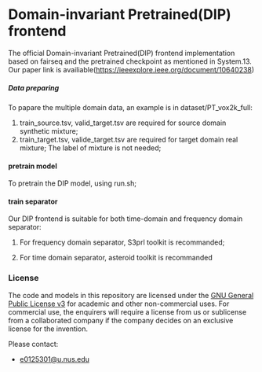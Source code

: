 # Domain-invariant Pretrained(DIP) frontend
The official Domain-invariant Pretrained(DIP) frontend implementation based on fairseq and the pretrained checkpoint as mentioned in System.13.
Our paper link is availiable(https://ieeexplore.ieee.org/document/10640238)

##### Data preparing
To papare the multiple domain data, an example is in dataset/PT_vox2k_full:
1. train_source.tsv, valid_target.tsv are required for source domain synthetic mixture;
2. train_target.tsv, valide_target.tsv are required for target domain real mixture;
The label of mixture is not needed;

#### pretrain model
To pretrain the DIP model, using run.sh;

#### train separator
Our DIP frontend is suitable for both time-domain and frequency domain separator:
1. For frequency domain separator, S3prl toolkit is recommanded;
   
2. For time domain separator, asteroid toolkit is recommanded

### License
The code and models in this repository are licensed under the [GNU General Public License v3](https://www.gnu.org/licenses/gpl-3.0.en.html) for academic and other non-commercial uses. For commercial use, the enquirers will require a license from us or sublicense from a collaborated company if the company decides on an exclusive license for the invention.

Please contact:
- e0125301@u.nus.edu

